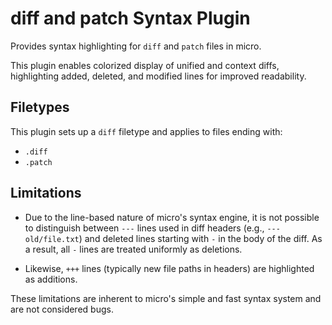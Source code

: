 # diff and patch Syntax Plugin

Provides syntax highlighting for `diff` and `patch` files in micro.

This plugin enables colorized display of unified and context diffs,
highlighting added, deleted, and modified lines for improved readability.

## Filetypes

This plugin sets up a `diff` filetype and applies to files ending with:

- `.diff`
- `.patch`

## Limitations

- Due to the line-based nature of micro's syntax engine, it is not possible to
distinguish between `---` lines used in diff headers (e.g., `--- old/file.txt`)
and deleted lines starting with `-` in the body of the diff.
As a result, all `-` lines are treated uniformly as deletions.
  
- Likewise, `+++` lines (typically new file paths in headers) are highlighted
as additions.

These limitations are inherent to micro's simple and fast syntax system and
are not considered bugs.
